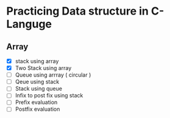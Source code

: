 # Practicing Data structure in C-Languge

## Array
- [x] stack using array
- [x] Two Stack using array
- [ ] Queue using arrray ( circular )
- [ ] Qeue using  stack
- [ ] Stack using queue
- [ ] Infix to post fix using stack
- [ ] Prefix evaluation
- [ ] Postfix evaluation
